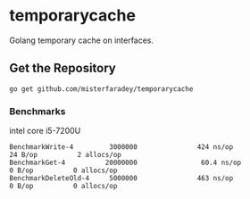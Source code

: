 # temporarycache
Golang temporary cache on interfaces.


## Get the Repository

``go get github.com/misterfaradey/temporarycache``

### Benchmarks
intel core i5-7200U
```
BenchmarkWrite-4         3000000               424 ns/op              24 B/op          2 allocs/op
BenchmarkGet-4          20000000                60.4 ns/op             0 B/op          0 allocs/op
BenchmarkDeleteOld-4     5000000               463 ns/op               0 B/op          0 allocs/op
```
